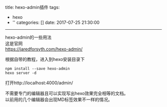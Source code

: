 title: hexo-admin插件
tags:
  - hexo
  - ''
categories: []
date: 2017-07-25 21:30:00
---
hexo-admin的一些用法    
这是官网    
<https://jaredforsyth.com/hexo-admin/>
    
<!--more-->
根据自带的教程，进入到hexo安装目录下
```
npm install --save hexo-admin
hexo server -d
```
打开http://localhost:4000/admin/    

不需要专门的编辑器且可以实现写出hexo效果完全相等的文档。    
以前用的几个编辑器会出现MD标签效果不一样的情况。